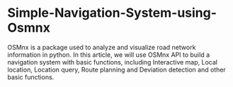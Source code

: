 # Simple-Navigation-System-using-Osmnx
OSMnx is a package used to analyze and visualize road network information in python. In
this article, we will use OSMnx API to build a navigation system with basic functions, including
Interactive map, Local location, Location query, Route planning and Deviation detection and other
basic functions.

